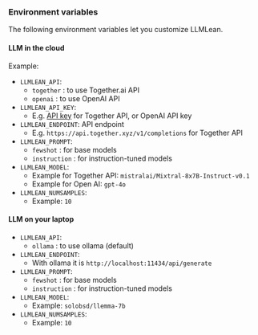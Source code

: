 ### Environment variables

The following environment variables let you customize LLMLean.

#### LLM in the cloud
Example:

- `LLMLEAN_API`:
  - `together` : to use Together.ai API
  - `openai` : to use OpenAI API
- `LLMLEAN_API_KEY`:
  - E.g. [API key](https://api.together.xyz/settings/api-keys) for Together API, or OpenAI API key
- `LLMLEAN_ENDPOINT`: API endpoint
  - E.g. `https://api.together.xyz/v1/completions` for Together API
- `LLMLEAN_PROMPT`:
  - `fewshot` :  for base models
  - `instruction` : for instruction-tuned models
- `LLMLEAN_MODEL`:
  - Example for Together API: `mistralai/Mixtral-8x7B-Instruct-v0.1`
  - Example for Open AI: `gpt-4o`
- `LLMLEAN_NUMSAMPLES`:
  - Example: `10`


#### LLM on your laptop
- `LLMLEAN_API`:
  - `ollama` : to use ollama (default)
- `LLMLEAN_ENDPOINT`:
  - With ollama it is `http://localhost:11434/api/generate`
- `LLMLEAN_PROMPT`:
  - `fewshot` :  for base models
  - `instruction` : for instruction-tuned models
- `LLMLEAN_MODEL`:
  - Example: `solobsd/llemma-7b`
- `LLMLEAN_NUMSAMPLES`:
  - Example: `10`



